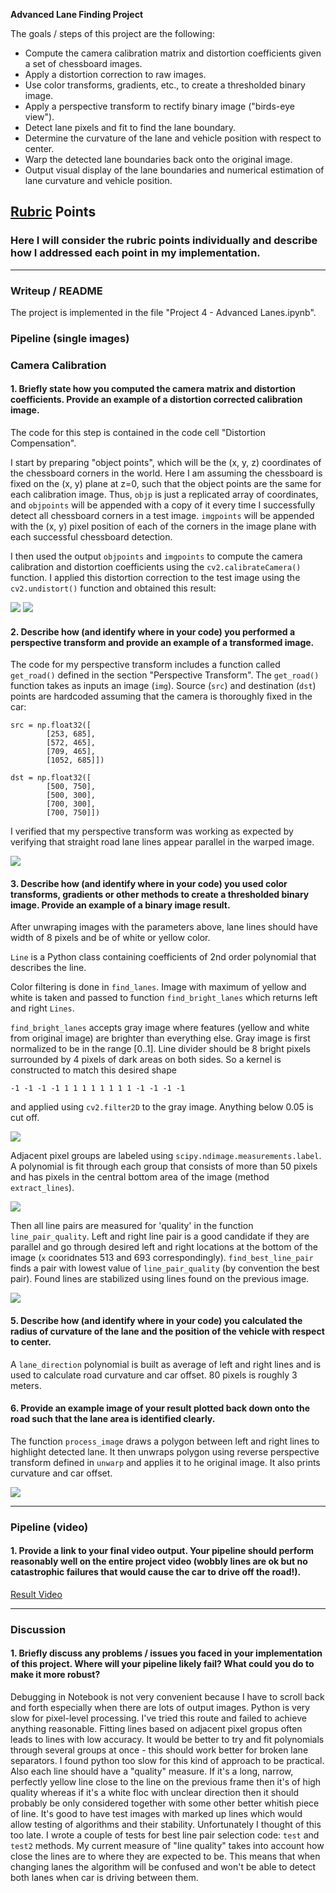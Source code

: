 **Advanced Lane Finding Project**

The goals / steps of this project are the following:

* Compute the camera calibration matrix and distortion coefficients given a set of chessboard images.
* Apply a distortion correction to raw images.
* Use color transforms, gradients, etc., to create a thresholded binary image.
* Apply a perspective transform to rectify binary image ("birds-eye view").
* Detect lane pixels and fit to find the lane boundary.
* Determine the curvature of the lane and vehicle position with respect to center.
* Warp the detected lane boundaries back onto the original image.
* Output visual display of the lane boundaries and numerical estimation of lane curvature and vehicle position.

## [Rubric](https://review.udacity.com/#!/rubrics/571/view) Points
### Here I will consider the rubric points individually and describe how I addressed each point in my implementation.  

---
### Writeup / README

The project is implemented in the file "Project 4 - Advanced Lanes.ipynb".

### Pipeline (single images)

### Camera Calibration

#### 1. Briefly state how you computed the camera matrix and distortion coefficients. Provide an example of a distortion corrected calibration image.

The code for this step is contained in the code cell "Distortion Compensation".

I start by preparing "object points", which will be the (x, y, z) coordinates of the chessboard corners in the world. Here I am assuming the chessboard is fixed on the (x, y) plane at z=0, such that the object points are the same for each calibration image.  Thus, `objp` is just a replicated array of coordinates, and `objpoints` will be appended with a copy of it every time I successfully detect all chessboard corners in a test image.  `imgpoints` will be appended with the (x, y) pixel position of each of the corners in the image plane with each successful chessboard detection.  

I then used the output `objpoints` and `imgpoints` to compute the camera calibration and distortion coefficients using the `cv2.calibrateCamera()` function.  I applied this distortion correction to the test image using the `cv2.undistort()` function and obtained this result: 

![](./examples/undistort_output.png)
![](./examples/undistorted_real_example.png)

#### 2. Describe how (and identify where in your code) you performed a perspective transform and provide an example of a transformed image.

The code for my perspective transform includes a function called `get_road()` defined in the section "Perspective Transform".  The `get_road()` function takes as inputs an image (`img`). Source (`src`) and destination (`dst`) points are hardcoded assuming that the camera is thoroughly fixed in the car:

```
src = np.float32([
        [253, 685],
        [572, 465],
        [709, 465],
        [1052, 685]])

dst = np.float32([
        [500, 750],
        [500, 300],
        [700, 300],
        [700, 750]])
```

I verified that my perspective transform was working as expected by verifying that straight road lane lines appear parallel in the warped image.

![](./examples/unwarped.png)

#### 3. Describe how (and identify where in your code) you used color transforms, gradients or other methods to create a thresholded binary image.  Provide an example of a binary image result.
After unwraping images with the parameters above, lane lines should have width of 8 pixels and be of white or yellow color.

`Line` is a Python class containing coefficients of 2nd order polynomial that describes the line.

Color filtering is done in `find_lanes`. Image with maximum of yellow and white is taken and passed to function `find_bright_lanes` which returns left and right `Lines`.

`find_bright_lanes` accepts gray image where features (yellow and white from original image) are brighter than everything else. Gray image is first normalized to be in the range [0..1]. Line divider should be 8 bright pixels surrounded by 4 pixels of dark areas on both sides. So a kernel is constructed to match this desired shape

    -1 -1 -1 -1 1 1 1 1 1 1 1 1 -1 -1 -1 -1

and applied using `cv2.filter2D` to the gray image. Anything below 0.05 is cut off.

![](./examples/after_kernel_and_cut_off.png)

Adjacent pixel groups are labeled using `scipy.ndimage.measurements.label`. A polynomial is fit through each group that consists of more than 50 pixels and has pixels in the central bottom area of the image (method `extract_lines`).

![](./examples/all_lines.png)

Then all line pairs are measured for 'quality' in the function `line_pair_quality`. Left and right line pair is a good candidate if they are parallel and go through desired left and right locations at the bottom of the image (`x` cooridnates 513 and 693 correspondingly). `find_best_line_pair` finds a pair with lowest value of `line_pair_quality` (by convention the best pair). Found lines are stabilized using lines found on the previous image. 

![](./examples/best_lines.png)

#### 5. Describe how (and identify where in your code) you calculated the radius of curvature of the lane and the position of the vehicle with respect to center.

A `lane_direction` polynomial is built as average of left and right lines and is used to calculate road curvature and car offset. 80 pixels is roughly 3 meters.

#### 6. Provide an example image of your result plotted back down onto the road such that the lane area is identified clearly.

The function `process_image` draws a polygon between left and right lines to highlight detected lane. It then unwraps polygon using reverse perspective transform defined in `unwarp` and applies it to he original image. It also prints curvature and car offset.

![](./examples/final_result.png)

---

### Pipeline (video)

#### 1. Provide a link to your final video output.  Your pipeline should perform reasonably well on the entire project video (wobbly lines are ok but no catastrophic failures that would cause the car to drive off the road!).

[Result Video](./project_video-output.mp4)

---

### Discussion

#### 1. Briefly discuss any problems / issues you faced in your implementation of this project.  Where will your pipeline likely fail?  What could you do to make it more robust?

Debugging in Notebook is not very convenient because I have to scroll back and forth especially when there are lots of output images.
Python is very slow for pixel-level processing. I've tried this route and failed to achieve anything reasonable.
Fitting lines based on adjacent pixel gropus often leads to lines with low accuracy. It would be better to try and fit polynomials through several groups at once - this should work better for broken lane separators. I found python too slow for this kind of approach to be practical. Also each line should have a "quality" measure. If it's a long, narrow, perfectly yellow line close to the line on the previous frame then it's of high quality whereas if it's a white floc with unclear direction then it should probably be only considered together with some other better whitish piece of line.
It's good to have test images with marked up lines which would allow testing of algorithms and their stability. Unfortunately I thought of this too late. I wrote a couple of tests for best line pair selection code: `test` and `test2` methods.
My current measure of "line quality" takes into account how close the lines are to where they are expected to be. This means that when changing lanes the algorithm will be confused and won't be able to detect both lanes when car is driving between them.